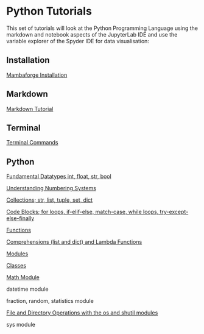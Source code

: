 # Python Tutorials

This set of tutorials will look at the Python Programming Language using the markdown and notebook aspects of the JupyterLab IDE and use the variable explorer of the Spyder IDE for data visualisation:

## Installation

[Mambaforge Installation](./001_install/)

## Markdown

[Markdown Tutorial](./002_markdown/)

## Terminal

[Terminal Commands](./003_terminal/)

## Python

[Fundamental Datatypes int, float, str, bool](./004_python_fundamental_datatypes/)

[Understanding Numbering Systems](./005_numbering_systems/)

[Collections; str, list, tuple, set, dict](./006_collections/)

[Code Blocks; for loops, if-elif-else, match-case, while loops, try-except-else-finally](./007_code_blocks/)

[Functions](./008_functions/)

[Comprehensions (list and dict) and Lambda Functions](./009_comprehensions_and_lambda_expressions/)

[Modules](./010_modules/)

[Classes](./011_classes/)

[Math Module](./012_math/)

datetime module

fraction, random, statistics module

[File and Directory Operations with the os and shutil modules](./014_os_module/)

sys module

